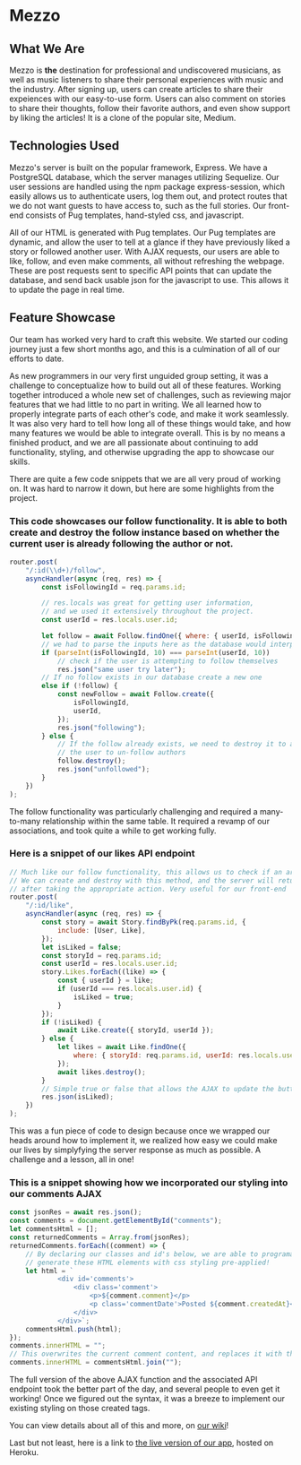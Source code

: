# Mezzo

## What We Are

Mezzo is **the** destination for professional and undiscovered musicians, as well as music listeners to share their personal experiences with music and the industry. After signing up, users can create articles to share their expeiences with our easy-to-use form. Users can also comment on stories to share their thoughts, follow their favorite authors, and even show support by liking the articles! It is a clone of the popular site, Medium.

## Technologies Used

Mezzo's server is built on the popular framework, Express. We have a PostgreSQL database, which the server manages utilizing Sequelize. Our user sessions are handled using the npm package express-session, which easily allows us to authenticate users, log them out, and protect routes that we do not want guests to have access to, such as the full stories. Our front-end consists of Pug templates, hand-styled css, and javascript.

All of our HTML is generated with Pug templates. Our Pug templates are dynamic, and allow the user to tell at a glance if they have previously liked a story or followed another user. With AJAX requests, our users are able to like, follow, and even make comments, all without refreshing the webpage. These are post requests sent to specific API points that can update the database, and send back usable json for the javascript to use. This allows it to update the page in real time.

## Feature Showcase

Our team has worked very hard to craft this website. We started our coding journey just a few short months ago, and this is a culmination of all of our efforts to date.

As new programmers in our very first unguided group setting, it was a challenge to conceptualize how to build out all of these features. Working together introduced a whole new set of challenges, such as reviewing major features that we had little to no part in writing. We all learned how to properly integrate parts of each other's code, and make it work seamlessly. It was also very hard to tell how long all of these things would take, and how many features we would be able to integrate overall. This is by no means a finished product, and we are all passionate about continuing to add functionality, styling, and otherwise upgrading the app to showcase our skills.

There are quite a few code snippets that we are all very proud of working on. It was hard to narrow it down, but here are some highlights from the project.

### This code showcases our follow functionality. It is able to both create and destroy the follow instance based on whether the current user is already following the author or not.

```js
router.post(
	"/:id(\\d+)/follow",
	asyncHandler(async (req, res) => {
		const isFollowingId = req.params.id;

		// res.locals was great for getting user information,
		// and we used it extensively throughout the project.
		const userId = res.locals.user.id;

		let follow = await Follow.findOne({ where: { userId, isFollowingId } });
		// we had to parse the inputs here as the database would interpret them as strings
		if (parseInt(isFollowingId, 10) === parseInt(userId, 10))
			// check if the user is attempting to follow themselves
			res.json("same user try later");
		// If no follow exists in our database create a new one
		else if (!follow) {
			const newFollow = await Follow.create({
				isFollowingId,
				userId,
			});
			res.json("following");
		} else {
			// If the follow already exists, we need to destroy it to allow
			// the user to un-follow authors
			follow.destroy();
			res.json("unfollowed");
		}
	})
);
```
The follow functionality was particularly challenging and required a many-to-many relationship within the same table. It required a revamp of our associations, and took quite a while to get working fully.

### Here is a snippet of our likes API endpoint

```js
// Much like our follow functionality, this allows us to check if an article is already liked by a user
// We can create and destroy with this method, and the server will return a true/false value
// after taking the appropriate action. Very useful for our front-end
router.post(
	"/:id/like",
	asyncHandler(async (req, res) => {
		const story = await Story.findByPk(req.params.id, {
			include: [User, Like],
		});
		let isLiked = false;
		const storyId = req.params.id;
		const userId = res.locals.user.id;
		story.Likes.forEach((like) => {
			const { userId } = like;
			if (userId === res.locals.user.id) {
				isLiked = true;
			}
		});
		if (!isLiked) {
			await Like.create({ storyId, userId });
		} else {
			let likes = await Like.findOne({
				where: { storyId: req.params.id, userId: res.locals.user.id },
			});
			await likes.destroy();
		}
		// Simple true or false that allows the AJAX to update the button accordingly
		res.json(isLiked);
	})
);
```
This was a fun piece of code to design because once we wrapped our heads around how to implement it, we realized how easy we could make our lives by simplyfying the server response as much as possible. A challenge and a lesson, all in one!


### This is a snippet showing how we incorporated our styling into our comments AJAX

```js
const jsonRes = await res.json();
const comments = document.getElementById("comments");
let commentsHtml = [];
const returnedComments = Array.from(jsonRes);
returnedComments.forEach((comment) => {
    // By declaring our classes and id's below, we are able to programatically
    // generate these HTML elements with css styling pre-applied!
	let html = `
            <div id='comments'>
                <div class='comment'>
                    <p>${comment.comment}</p>
                    <p class='commentDate'>Posted ${comment.createdAt}</p>
                </div>
            </div>`;
	commentsHtml.push(html);
});
comments.innerHTML = "";
// This overwrites the current comment content, and replaces it with the updated, styled list.
comments.innerHTML = commentsHtml.join("");
```
The full version of the above AJAX function and the associated API endpoint took the better part of the day, and several people to even get it working! Once we figured out the syntax, it was a breeze to implement our existing styling on those created tags.


You can view details about all of this and more, on [our wiki](https://github.com/sal-wav/Mezzo/wiki)!

Last but not least, here is a link to [the live version of our app](https://mezzo-app.herokuapp.com/), hosted on Heroku.
